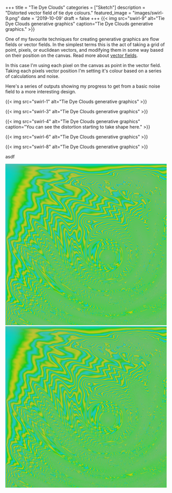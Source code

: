 +++
title = "Tie Dye Clouds"
categories = ["Sketch"]
description = "Distorted vector field of tie dye colours."
featured_image = "images/swirl-9.png"
date = '2019-10-09'
draft = false
+++
{{< img src="swirl-9" alt="Tie Dye Clouds generative graphics" caption="Tie Dye Clouds generative graphics." >}}

One of my favourite techniques for creating generative graphics are flow fields or vector fields. In the simplest terms this is the act of taking a grid of point, pixels, or euclidean vectors, and modifying them in some way based on their position on the canvas. Read more about [vector fields](https://en.wikipedia.org/wiki/Vector_field).

In this case I'm using each pixel on the canvas as point in the vector field. Taking each pixels vector position I'm setting it's colour based on a series of calculations and noise.

Here's a series of outputs showing my progress to get from a basic noise field to a more interesting design.

{{< img src="swirl-1" alt="Tie Dye Clouds generative graphics" >}}

{{< img src="swirl-3" alt="Tie Dye Clouds generative graphics" >}}

{{< img src="swirl-4" alt="Tie Dye Clouds generative graphics" caption="You can see the distortion starting to take shape here." >}}

{{< img src="swirl-6" alt="Tie Dye Clouds generative graphics" >}}

{{< img src="swirl-8" alt="Tie Dye Clouds generative graphics" >}}

asdf

![images/swirl-22.png](images/swirl-22.png)
![images/swirl-22.webp](images/swirl-22.webp)